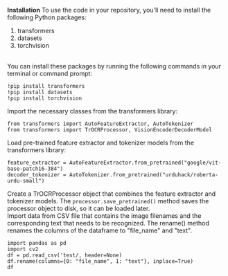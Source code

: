 ****Installation****
To use the code in your repository, you'll need to install the following Python packages:

1. transformers
2. datasets
3. torchvision 
<br>
You can install these packages by running the following commands in your terminal or command prompt:

```
!pip install transformers
!pip install datasets
!pip install torchvision
```
Import the necessary classes from the transformers library:
```
from transformers import AutoFeatureExtractor, AutoTokenizer
from transformers import TrOCRProcessor, VisionEncoderDecoderModel
```
Load pre-trained feature extractor and tokenizer models from the transformers library:
```
feature_extractor = AutoFeatureExtractor.from_pretrained("google/vit-base-patch16-384")
decoder_tokenizer = AutoTokenizer.from_pretrained("urduhack/roberta-urdu-small")
```
Create a TrOCRProcessor object that combines the feature extractor and tokenizer models. 
The `processor.save_pretrained()` method saves the processor object to disk, so it can be loaded later. 
<br>
Import data from CSV file that contains the image filenames and the corresponding text that needs to be recognized. 
The rename() method renames the columns of the dataframe to "file_name" and "text".
```
import pandas as pd
import cv2
df = pd.read_csv('test/, header=None)
df.rename(columns={0: "file_name", 1: "text"}, inplace=True)
df
```
